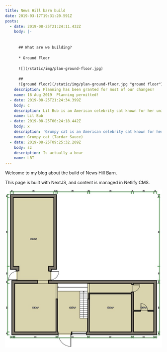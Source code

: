 ```yaml
---
title: News Hill barn build
date: 2019-03-17T19:31:20.591Z
posts:
  - date: 2019-08-25T21:24:11.432Z
    body: |-


      ## What are we building?

      * Ground Floor

      ![](/static/img/plan-ground-floor.jpg)

      ## 
      ![ground floor](/static/img/plan-ground-floor.jpg "ground floor")
    description: Planning has been granted for most of our changes!
    name: 16 Aug 2019  Planning permitted!
  - date: 2019-08-25T21:24:34.399Z
    body: c
    description: Lil Bub is an American celebrity cat known for her unique appearance.
    name: Lil Bub
  - date: 2019-08-25T00:24:18.442Z
    body: x
    description: 'Grumpy cat is an American celebrity cat known for her grumpy appearance. '
    name: Grumpy cat (Tardar Sauce)
  - date: 2019-08-25T09:25:32.209Z
    body: sz
    description: Is actually a bear
    name: LBT
---
```

Welcome to my blog about the build of News Hill Barn.

This page is built with NextJS, and content is managed in Netlify CMS.

![](/static/img/news-hill-barn.jpeg)
